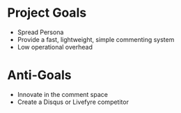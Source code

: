 # Project Goals

* Spread Persona
* Provide a fast, lightweight, simple commenting system
* Low operational overhead

# Anti-Goals

* Innovate in the comment space
* Create a Disqus or Livefyre competitor